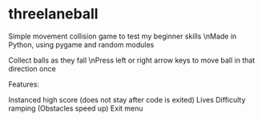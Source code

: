 # threelaneball
Simple movement collision game to test my beginner skills
\nMade in Python, using pygame and random modules

Collect balls as they fall
\nPress left or right arrow keys to move ball in that direction once

Features:

Instanced high score (does not stay after code is exited)
Lives
Difficulty ramping (Obstacles speed up)
Exit menu
